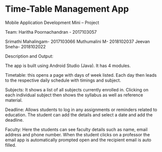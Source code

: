 # Time-Table Management App
Mobile Application Development 
Mini – Project 

Team:
Haritha Poornachandran - 2017103057 

Srimathi Mahalingam- 2017103066 
Muthumalini M- 2018102037 
Jeevan Sneha- 2018102022 


Description and Output: 

The app is built using Android Studio (Java). It has 4 modules. 

Timetable: this opens a page with days of week listed. Each day then leads to the respective daily schedule with timings and subject. 

Subjects: It shows a list of all subjects currently enrolled in. Clicking on each individual subject then shows the syllabus as well as reference material. 

Deadline: Allows students to log in any assignments or reminders related to education. The student can add the details and select a date and add the deadline. 

Faculty: Here the students can see faculty details such as name, email address and phone number. When the student clicks on a professor the email app is automatically prompted open and the recipient email is auto filled.                                                                                                             
